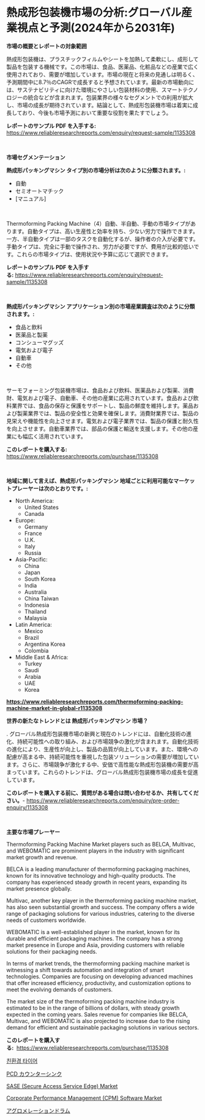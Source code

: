 <p><h1>熱成形包装機市場の分析:グローバル産業視点と予測(2024年から2031年)</h1></p><p><strong>市場の概要とレポートの対象範囲</strong></p>
<p><p>熱成形包装機は、プラスチックフィルムやシートを加熱して柔軟にし、成形して製品を包装する機械です。この市場は、食品、医薬品、化粧品などの産業で広く使用されており、需要が増加しています。市場の現在と将来の見通しは明るく、予測期間中に8.7％のCAGRで成長すると予想されています。最新の市場動向には、サステナビリティに向けた環境にやさしい包装材料の使用、スマートテクノロジーの統合などが含まれます。包装業界の様々なセグメントでの利用が拡大し、市場の成長が期待されています。結論として、熱成形包装機市場は着実に成長しており、今後も市場予測において重要な役割を果たすでしょう。</p></p>
<p><strong>レポートのサンプル PDF を入手する:</strong> <a href="https://www.reliableresearchreports.com/enquiry/request-sample/1135308">https://www.reliableresearchreports.com/enquiry/request-sample/1135308</a></p>
<p>&nbsp;</p>
<p><strong>市場セグメンテーション</strong></p>
<p><strong>熱成形パッキングマシン タイプ別の市場分析は次のように分類されます。:</strong></p>
<p><ul><li>自動</li><li>セミオートマチック</li><li>[マニュアル]</li></ul></p>
<p>&nbsp;</p>
<p><p>Thermoforming Packing Machine（4）自動、半自動、手動の市場タイプがあります。自動タイプは、高い生産性と効率を持ち、少ない労力で操作できます。一方、半自動タイプは一部のタスクを自動化するが、操作者の介入が必要です。手動タイプは、完全に手動で操作され、労力が必要ですが、費用が比較的低いです。これらの市場タイプは、使用状況や予算に応じて選択できます。</p></p>
<p><strong>レポートのサンプル PDF を入手する:</strong>&nbsp;<a href="https://www.reliableresearchreports.com/enquiry/request-sample/1135308">https://www.reliableresearchreports.com/enquiry/request-sample/1135308</a></p>
<p>&nbsp;</p>
<p><strong> 熱成形パッキングマシン アプリケーション別の市場産業調査は次のように分類されます。:</strong></p>
<p><ul><li>食品と飲料</li><li>医薬品と製薬</li><li>コンシューマグッズ</li><li>電気および電子</li><li>自動車</li><li>その他</li></ul></p>
<p>&nbsp;</p>
<p><p>サーモフォーミング包装機市場は、食品および飲料、医薬品および製薬、消費財、電気および電子、自動車、その他の産業に応用されています。食品および飲料業界では、食品の保存と保護をサポートし、製品の鮮度を維持します。薬品および製薬業界では、製品の安全性と効果を確保します。消費財業界では、製品の見栄えや機能性を向上させます。電気および電子業界では、製品の保護と耐久性を向上させます。自動車業界では、部品の保護と輸送を支援します。その他の産業にも幅広く活用されています。</p></p>
<p><strong>このレポートを購入する:</strong>&nbsp; <a href="https://www.reliableresearchreports.com/purchase/1135308">https://www.reliableresearchreports.com/purchase/1135308</a></p>
<p>&nbsp;</p>
<p><strong>地域に関して言えば、熱成形パッキングマシン 地域ごとに利用可能なマーケットプレーヤーは次のとおりです。:</strong></p>
<p><ul>
    <li>
        North America:
        <ul>
            <li>United States</li>
            <li>Canada</li>
        </ul>
    </li>
    <li>
        Europe:
        <ul>
            <li>Germany</li>
            <li>France</li>
            <li>U.K.</li>
            <li>Italy</li>
            <li>Russia</li>
        </ul>
    </li>
    <li>
        Asia-Pacific:
        <ul>
            <li>China</li>
            <li>Japan</li>
            <li>South Korea</li>
            <li>India</li>
            <li>Australia</li>
            <li>China Taiwan</li>
            <li>Indonesia</li>
            <li>Thailand</li>
            <li>Malaysia</li>
        </ul>
    </li>
    <li>
        Latin America:
        <ul>
            <li>Mexico</li>
            <li>Brazil</li>
            <li>Argentina Korea</li>
            <li>Colombia</li>
        </ul>
    </li>
    <li>
        Middle East & Africa:
        <ul>
            <li>Turkey</li>
            <li>Saudi</li>
            <li>Arabia</li>
            <li>UAE</li>
            <li>Korea</li>
        </ul>
    </li>
    </ul></p>
<p><strong><a href="https://www.reliableresearchreports.com/thermoforming-packing-machine-market-in-global-r1135308">https://www.reliableresearchreports.com/thermoforming-packing-machine-market-in-global-r1135308</a></strong>&nbsp;</p>
<p><strong>世界の新たなトレンドとは 熱成形パッキングマシン 市場？</strong></p>
<p><p>. グローバル熱成形包装機市場の新興と現在のトレンドには、自動化技術の進化、持続可能性への取り組み、および市場競争の激化が含まれます。自動化技術の進化により、生産性が向上し、製品の品質が向上しています。また、環境への配慮が高まる中、持続可能性を重視した包装ソリューションの需要が増加しています。さらに、市場競争が激化する中、安価で高性能な熱成形包装機の需要が高まっています。これらのトレンドは、グローバル熱成形包装機市場の成長を促進しています。</p></p>
<p><strong>このレポートを購入する前に、質問がある場合は問い合わせるか、共有してください。</strong>- <a href="https://www.reliableresearchreports.com/enquiry/pre-order-enquiry/1135308">https://www.reliableresearchreports.com/enquiry/pre-order-enquiry/1135308</a></p>
<p>&nbsp;</p>
<p><strong>主要な市場プレーヤー</strong></p>
<p><p>Thermoforming Packing Machine Market players such as BELCA, Multivac, and WEBOMATIC are prominent players in the industry with significant market growth and revenue.</p><p>BELCA is a leading manufacturer of thermoforming packaging machines, known for its innovative technology and high-quality products. The company has experienced steady growth in recent years, expanding its market presence globally.</p><p>Multivac, another key player in the thermoforming packing machine market, has also seen substantial growth and success. The company offers a wide range of packaging solutions for various industries, catering to the diverse needs of customers worldwide.</p><p>WEBOMATIC is a well-established player in the market, known for its durable and efficient packaging machines. The company has a strong market presence in Europe and Asia, providing customers with reliable solutions for their packaging needs.</p><p>In terms of market trends, the thermoforming packing machine market is witnessing a shift towards automation and integration of smart technologies. Companies are focusing on developing advanced machines that offer increased efficiency, productivity, and customization options to meet the evolving demands of customers.</p><p>The market size of the thermoforming packing machine industry is estimated to be in the range of billions of dollars, with steady growth expected in the coming years. Sales revenue for companies like BELCA, Multivac, and WEBOMATIC is also projected to increase due to the rising demand for efficient and sustainable packaging solutions in various sectors.</p></p>
<p><strong>このレポートを購入する:</strong>&nbsp;&nbsp;<a href="https://www.reliableresearchreports.com/purchase/1135308">https://www.reliableresearchreports.com/purchase/1135308</a></p>
<p><p><a href="https://github.com/wallacBahrtyinger567686/Market-Research-Report-List-1/blob/main/889407824462.md">친환경 타이어</a></p><p><a href="https://github.com/zekaoe592392/Market-Research-Report-List-1/blob/main/562218026368.md">PCD カウンターシンク</a></p><p><a href="https://github.com/jodemen/Market-Research-Report-List-2/blob/main/sase-secure-access-service-edge-market.md">SASE (Secure Access Service Edge) Market</a></p><p><a href="https://github.com/Sarissaschmalingtr6fz2739/Market-Research-Report-List-2/blob/main/corporate-performance-management-cpm-software-market.md">Corporate Performance Management (CPM) Software Market</a></p><p><a href="https://github.com/cnnriuez22368/Market-Research-Report-List-1/blob/main/840956626369.md">アグロメレーションドラム</a></p></p>